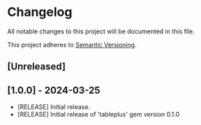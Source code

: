# Changelog

All notable changes to this project will be documented in this file.

This project adheres to [Semantic Versioning](https://semver.org/spec/v2.0.0.html).

## [Unreleased]

## [1.0.0] - 2024-03-25
- [RELEASE] Initial release.
- [RELEASE] Initial release of 'tableplus' gem version 0.1.0
